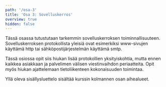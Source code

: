 ```yaml
---
path: '/osa-3'
title: 'Osa 3: Sovelluskerros'
overview: true
hidden: false
---
```




Tässä osassa tutustutaan tarkemmin sovelluskerroksen toiminnallisuuteen. Sovelluskerroksen protokollista yleisiä ovat esimerkiksi www-sivujen käyttämä http tai sähköpostijärjestelmän käyttämä smtp.

Tässä osiossa opit siis hiukan lisää protokollien yksityiskohtia, mutta ennen kaikkea asiakkaan ja palvelimen välisen viestinvaihdon periaatteita. Opit myös hiukan ajattelemaan tietoliikenteen kokonaisuuden toimintaa.


<please-login></please-login>

<pages-in-this-section></pages-in-this-section>

Yllä oleva sisällysluettelo sisältää kurssin kolmannen osan aihealueet. 


<exercises-in-this-section></exercises-in-this-section>
